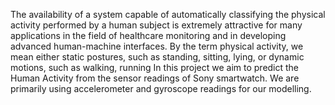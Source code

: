 The availability of a system capable of automatically classifying the physical activity performed by a human subject is extremely attractive for many applications in the field of healthcare monitoring and in developing advanced human-machine interfaces. By the term physical activity, we mean either static postures, such as standing, sitting, lying, or dynamic motions, such as walking, running In this project we aim to predict the Human Activity from the sensor readings of Sony smartwatch. We are primarily using accelerometer and gyroscope readings for our modelling.

